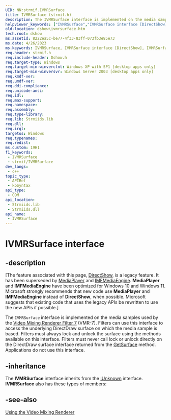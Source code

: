 ```yaml
---
UID: NN:strmif.IVMRSurface
title: IVMRSurface (strmif.h)
description: The IVMRSurface interface is implemented on the media samples used by the Video Mixing Renderer Filter 7 (VMR-7).
helpviewer_keywords: ["IVMRSurface","IVMRSurface interface [DirectShow]","IVMRSurface interface [DirectShow]","described","IVMRSurfaceInterface","dshow.ivmrsurface","strmif/IVMRSurface"]
old-location: dshow\ivmrsurface.htm
tech.root: dshow
ms.assetid: 8222ea5c-be77-4f33-83ff-073fb3e85e73
ms.date: 4/26/2023
ms.keywords: IVMRSurface, IVMRSurface interface [DirectShow], IVMRSurface interface [DirectShow],described, IVMRSurfaceInterface, dshow.ivmrsurface, strmif/IVMRSurface
req.header: strmif.h
req.include-header: Dshow.h
req.target-type: Windows
req.target-min-winverclnt: Windows XP with SP1 [desktop apps only]
req.target-min-winversvr: Windows Server 2003 [desktop apps only]
req.kmdf-ver: 
req.umdf-ver: 
req.ddi-compliance: 
req.unicode-ansi: 
req.idl: 
req.max-support: 
req.namespace: 
req.assembly: 
req.type-library: 
req.lib: Strmiids.lib
req.dll: 
req.irql: 
targetos: Windows
req.typenames: 
req.redist: 
ms.custom: 19H1
f1_keywords:
 - IVMRSurface
 - strmif/IVMRSurface
dev_langs:
 - c++
topic_type:
 - APIRef
 - kbSyntax
api_type:
 - COM
api_location:
 - Strmiids.lib
 - Strmiids.dll
api_name:
 - IVMRSurface
---
```


# IVMRSurface interface


## -description

\[The feature associated with this page, [DirectShow](/windows/win32/directshow/directshow), is a legacy feature. It has been superseded by [MediaPlayer](/uwp/api/Windows.Media.Playback.MediaPlayer) and [IMFMediaEngine](/windows/win32/api/mfmediaengine/nn-mfmediaengine-imfmediaengine). **MediaPlayer** and **IMFMediaEngine** have been optimized for Windows 10 and Windows 11. Microsoft strongly recommends that new code use **MediaPlayer** and **IMFMediaEngine** instead of **DirectShow**, when possible. Microsoft suggests that existing code that uses the legacy APIs be rewritten to use the new APIs if possible.\]

The <code>IVMRSurface</code> interface is implemented on the media samples used by the <a href="/windows/desktop/DirectShow/video-mixing-renderer-filter-7">Video Mixing Renderer Filter 7</a> (VMR-7). Filters can use this interface to access the underlying DirectDraw surface on which the media sample is based. Filters must always lock and unlock the surface using the methods available on this interface. Filters must never call lock or unlock directly on the DirectDraw surface interface returned from the <a href="/windows/desktop/api/strmif/nf-strmif-ivmrsurface-getsurface">GetSurface</a> method. Applications do not use this interface.

## -inheritance

The <b>IVMRSurface</b> interface inherits from the <a href="/windows/desktop/api/unknwn/nn-unknwn-iunknown">IUnknown</a> interface. <b>IVMRSurface</b> also has these types of members:

## -see-also

<a href="/windows/desktop/DirectShow/using-the-video-mixing-renderer">Using the Video Mixing Renderer</a>
